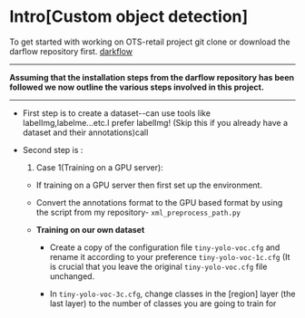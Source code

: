 # Intro[Custom object detection]
To get started with working on OTS-retail project git clone or download the darflow repository first. [darkflow](https://github.com/thtrieu/darkflow.git)

---

**Assuming that the installation steps from the darflow repository has been followed we now outline the various steps involved in this project.**

---
- First step is to create a dataset--can use tools like labelImg,labelme...etc.I prefer labelImg! (Skip this if you already have a dataset and their annotations)call 

- Second step is :

  1. Case 1(Training on a GPU server):

    - If training on a GPU server then first set up the environment.

    - Convert the annotations format to the GPU based format by using the script from my repository- ```xml_preprocess_path.py```

    - **Training on our own dataset**

      - Create a copy of the configuration file ```tiny-yolo-voc.cfg``` and rename it according to your preference ```tiny-yolo-voc-1c.cfg``` (It is crucial that you leave the original ```tiny-yolo-voc.cfg``` file unchanged.

      - In ```tiny-yolo-voc-3c.cfg```, change classes in the [region] layer (the last layer) to the number of classes you are going to train for 
